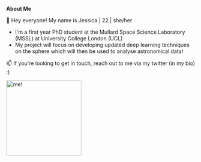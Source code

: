 <!---
JessWhitney/JessWhitney is a ✨ special ✨ repository because its `README.md` (this file) appears on your GitHub profile.
You can click the Preview link to take a look at your changes.
--->

**About Me**

👋 Hey everyone! My name is Jessica | 22 | she/her

* I'm a first year PhD student at the Mullard Space Science Laboratory (MSSL) at University College London (UCL)
* My project will focus on developing updated deep learning techniques on the sphere which will then be used to analyse astronomical data!


📫 If you're looking to get in touch, reach out to me via my twitter (in my bio) :)


<img src="https://user-images.githubusercontent.com/115358717/198260600-58a3e9a9-6459-4517-94a3-785a27352a85.jpg" alt="me!" width="200"/>
